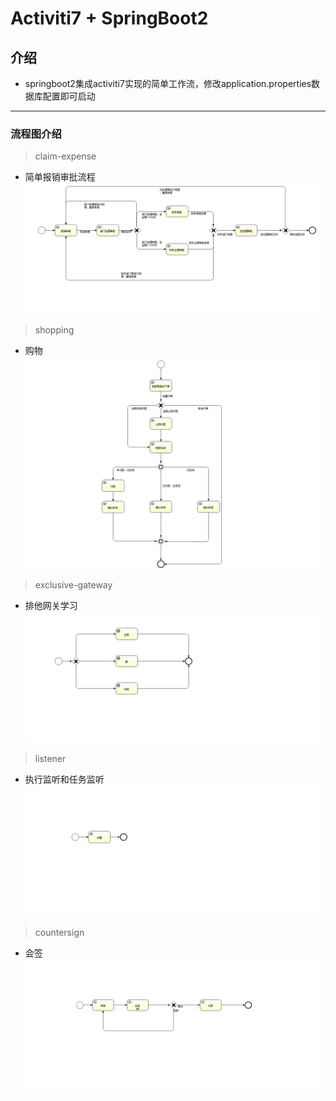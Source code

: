 # Activiti7 + SpringBoot2

## 介绍
* springboot2集成activiti7实现的简单工作流，修改application.properties数据库配置即可启动

---

### 流程图介绍
>claim-expense
* 简单报销审批流程
![blockchain](src/main/resources/processes/claim-expense/claim-expense.png)

>shopping
* 购物
![blockchain](src/main/resources/processes/shopping/shopping.png)

>exclusive-gateway
* 排他网关学习
![blockchain](src/main/resources/processes/exclusive-gateway/exclusive-gateway.png)

>listener
* 执行监听和任务监听
![blockchain](src/main/resources/processes/listener/listener.png)

>countersign
* 会签
![blockchain](src/main/resources/processes/countersign/countersign.png)